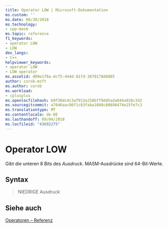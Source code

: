 ```yaml
---
title: Operator LOW | Microsoft-Dokumentation
ms.custom: ''
ms.date: 08/30/2018
ms.technology:
- cpp-masm
ms.topic: reference
f1_keywords:
- operator LOW
- LOW
dev_langs:
- C++
helpviewer_keywords:
- operator LOW
- LOW operator
ms.assetid: d09e1f6a-dcf5-444d-81fd-3670178d6885
author: corob-msft
ms.author: corob
ms.workload:
- cplusplus
ms.openlocfilehash: b9f38dc4c3af912e258bff9dd5ada044a928c3d2
ms.sourcegitcommit: a7046aac86f1c83faba1088c80698474e25fe7c3
ms.translationtype: MT
ms.contentlocale: de-DE
ms.lasthandoff: 09/04/2018
ms.locfileid: "43692275"
---
```

# <a name="operator-low"></a>Operator LOW

Gibt die unteren 8 Bits des *Ausdruck*. MASM-Ausdrücke sind 64-Bit-Werte.

## <a name="syntax"></a>Syntax

> NIEDRIGE Ausdruck

## <a name="see-also"></a>Siehe auch

[Operatoren – Referenz](../../assembler/masm/operators-reference.md)<br/>